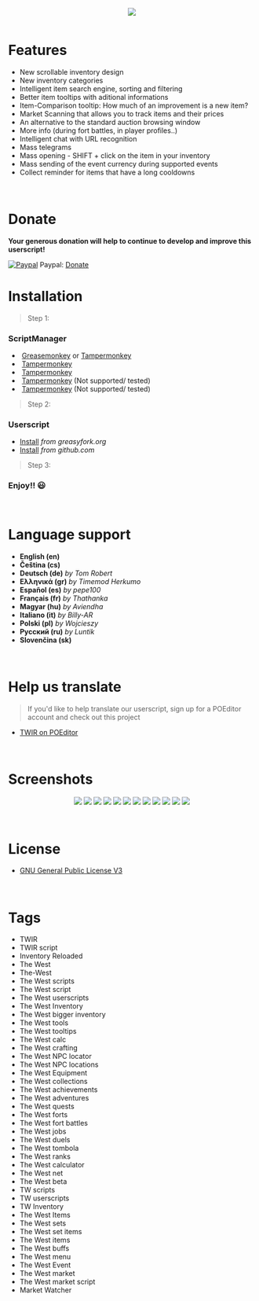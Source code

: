 <p align="center"><img src="https://jamzask.github.io/TWInventoryReloaded/menu/twir_biglogo.png"></img></p>

<p><a href="https://github.com/JamzaSK/TWInventoryReloaded/"><img src="https://jamzask.github.io/TWInventoryReloaded/icons/github_circle_32.png" alt=""></a><a href="https://poeditor.com/join/project/MwmzycR5vc" rel="nofollow"><img src="https://jamzask.github.io/TWInventoryReloaded/icons/poeditor_circle_32.png" alt=""></a><a href="https://github.com/JamzaSK/TWInventoryReloaded/#donate"><img src="https://jamzask.github.io/TWInventoryReloaded/icons/donate_circle_32.png" alt=""></a></p>



# Features

* New scrollable inventory design
* New inventory categories
* Intelligent item search engine, sorting and filtering
* Better item tooltips with aditional informations
* Item-Comparison tooltip: How much of an improvement is a new item?
* Market Scanning that allows you to track items and their prices
* An alternative to the standard auction browsing window
* More info (during fort battles, in player profiles..)
* Intelligent chat with URL recognition
* Mass telegrams
* Mass opening - SHIFT + click on the item in your inventory
* Mass sending of the event currency during supported events
* Collect reminder for items that have a long cooldowns
<br>


# Donate

**Your generous donation will help to continue to develop and improve this userscript!**

<a target="_blank" rel="noopener noreferrer" href="https://jamzask.github.io/TWInventoryReloaded/icons/paypal.png"><img src="https://jamzask.github.io/TWInventoryReloaded/icons/paypal.png" alt="Paypal" style="max-width:100%;"></a> Paypal: <a href="https://www.paypal.com/cgi-bin/webscr?cmd=_donations&business=97jamza%40gmail.com&item_name=TW+Inventory+Reloaded&currency_code=EUR&source=url" rel="nofollow">Donate</a>
<br>


# Installation

> Step 1:
### ScriptManager

* <a target="_blank" rel="noopener noreferrer" href="https://jamzask.github.io/TWInventoryReloaded/icons/firefox.png"><img src="https://jamzask.github.io/TWInventoryReloaded/icons/firefox.png" alt="" style="max-width:100%;"></a> <a href="https://addons.mozilla.org/firefox/addon/greasemonkey/" rel="nofollow">Greasemonkey</a> or <a href="https://addons.mozilla.org/firefox/addon/tampermonkey/" rel="nofollow">Tampermonkey</a></li>
* <a target="_blank" rel="noopener noreferrer" href="https://jamzask.github.io/TWInventoryReloaded/icons/chrome.png"><img src="https://jamzask.github.io/TWInventoryReloaded/icons/chrome.png" alt="" style="max-width:100%;"></a> <a href="https://chrome.google.com/webstore/detail/tampermonkey/dhdgffkkebhmkfjojejmpbldmpobfkfo" rel="nofollow">Tampermonkey</a>
* <a target="_blank" rel="noopener noreferrer" href="https://jamzask.github.io/TWInventoryReloaded/icons/opera.png"><img src="https://jamzask.github.io/TWInventoryReloaded/icons/opera.png" alt="" style="max-width:100%;"></a> <a href="https://addons.opera.com/extensions/details/tampermonkey-beta/" rel="nofollow">Tampermonkey</a>
* <a target="_blank" rel="noopener noreferrer" href="https://jamzask.github.io/TWInventoryReloaded/icons/safari.png"><img src="https://jamzask.github.io/TWInventoryReloaded/icons/safari.png" alt="" style="max-width:100%;"></a> <a href="https://safari.tampermonkey.net/tampermonkey.safariextz" rel="nofollow">Tampermonkey</a> (Not supported/ tested)
* <a target="_blank" rel="noopener noreferrer" href="https://jamzask.github.io/TWInventoryReloaded/icons/msedge.png"><img src="https://jamzask.github.io/TWInventoryReloaded/icons/msedge.png" alt="" style="max-width:100%;"></a> <a href="https://www.microsoft.com/store/p/tampermonkey/9nblggh5162s" rel="nofollow">Tampermonkey</a> (Not supported/ tested)



> Step 2:
### Userscript

* <a href="https://greasyfork.org/scripts/373294-tw-inventory-reloaded/code/TW%20Inventory%20Reloaded.user.js" rel="nofollow">Install</a> <em>from greasyfork.org</em>
* <a href="http://greasyfork.org/scripts/373294-tw-inventory-reloaded/code/TW%20Inventory%20Reloaded.user.js" rel="nofollow">Install</a> <em>from github.com</em>



> Step 3:
### Enjoy!! :smiley:
<br>


# Language support

* **English (en)**<br>
* **Čeština (cs)**<br>
* **Deutsch (de)** *by Tom Robert*<br>
* **Ελληνικά (gr)** *by Timemod Herkumo*<br>
* **Español (es)** *by pepe100*<br>
* **Français (fr)** *by Thathanka*<br>
* **Magyar (hu)** *by Aviendha*<br>
* **Italiano (it)** *by Billy-AR*<br>
* **Polski (pl)** *by Wojcieszy*<br>
* **Русский (ru)** *by Luntik*<br>
* **Slovenčina (sk)**<br>
<br>


# Help us translate
> If you'd like to help translate our userscript, sign up for a POEditor account and check out this project

* <a href="https://poeditor.com/join/project/MwmzycR5vc" rel="nofollow">TWIR on POEditor</a>
<br>


# Screenshots
<p align="center">
<img src="https://jamzask.github.io/TWInventoryReloaded/screenshots/Screenshot_1.png">
<img src="https://jamzask.github.io/TWInventoryReloaded/screenshots/Screenshot_2.png">
<img src="https://jamzask.github.io/TWInventoryReloaded/screenshots/Screenshot_3.png">
<img src="https://jamzask.github.io/TWInventoryReloaded/screenshots/Screenshot_4.png">
<img src="https://jamzask.github.io/TWInventoryReloaded/screenshots/Screenshot_5.png">
<img src="https://jamzask.github.io/TWInventoryReloaded/screenshots/Screenshot_8.png">
<img src="https://jamzask.github.io/TWInventoryReloaded/screenshots/Screenshot_6.png">
<img src="https://jamzask.github.io/TWInventoryReloaded/screenshots/Screenshot_7.png">
<img src="https://jamzask.github.io/TWInventoryReloaded/screenshots/Screenshot_9.png">
<img src="https://jamzask.github.io/TWInventoryReloaded/screenshots/Screenshot_11.png">
<img src="https://jamzask.github.io/TWInventoryReloaded/screenshots/Screenshot_12.png">
<img src="https://jamzask.github.io/TWInventoryReloaded/screenshots/Screenshot_10.png">
 </p>
<br>


# License
* <a href="http://www.gnu.org/licenses/gpl-3.0.txt" rel="nofollow">GNU General Public License V3</a>
<br>

# Tags

* TWIR
* TWIR script
* Inventory Reloaded
* The West
* The-West
* The West scripts
* The West script
* The West userscripts
* The West Inventory
* The West bigger inventory
* The West tools
* The West tooltips
* The West calc
* The West crafting
* The West NPC locator
* The West NPC locations
* The West Equipment
* The West collections
* The West achievements
* The West adventures
* The West quests
* The West forts
* The West fort battles
* The West jobs
* The West duels
* The West tombola
* The West ranks
* The West calculator
* The West net
* The West beta
* TW scripts
* TW userscripts
* TW Inventory
* The West Items
* The West sets
* The West set items
* The West items
* The West buffs
* The West menu
* The West Event
* The West market
* The West market script
* Market Watcher
